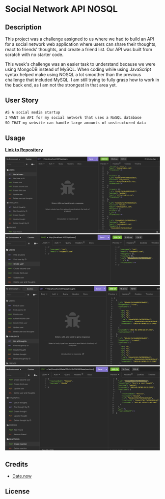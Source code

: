 # Social Network API NOSQL

## Description
This project was a challenge assigned to us where we had to build an API for a social network web application where users can share their thoughts, react to friends’ thoughts, and create a friend list. Our API was built from scratch with no starter code. 

This week's challenge was an easier task to understand because we were using MongoDB instead of MySQL. When coding while using JavaScript syntax helped make using NOSQL a lot smoother than the previous challenge that included MySQL. I am still trying to fully grasp how to work in the back end, as I am not the strongest in that area yet.


## User Story

```md
AS A social media startup
I WANT an API for my social network that uses a NoSQL database
SO THAT my website can handle large amounts of unstructured data
```

## Usage


[**Link to Repository**](https://github.com/crzn24/social-network-api-nosql.git)

![Screenshot of Insomnia find all users](./assets/images/find-all-users.png)
![Screenshot of Insomnia create users](./assets/images/create-user.png)
![Screenshot of Insomnia get all thoughts](./assets/images/get-all-thougts.png)
![Screenshot of Insomnia create reaction](./assets/images/create-reaction.png)


## Credits
* [Date.now](https://stackoverflow.com/questions/35501273/what-is-the-difference-between-date-now-and-date-now-in-mongoose)

## License
